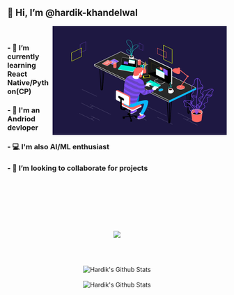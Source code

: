 
##  👋 Hi, I’m @hardik-khandelwal
<img src="program.gif" height="250" width="400" align="right">
<br/>


### - 🌱 I’m currently learning React Native/Python(CP)
### - 📱 I'm an Andriod devloper 
### - 💻 I'm also AI/ML enthusiast
### - 💞️ I’m looking to collaborate for projects
<br/>
<br/>
<br/>
<br/>
<br/>
<br/>

<p align="center">
<img align="center" src="https://github-readme-streak-stats.herokuapp.com/?user=hardik-kh&theme=dark">
</p>
 <br/>
 <br/>

<p align='center' >
  <img align="center" src="https://github-readme-stats.vercel.app/api?username=hardik-kh&include_all_commits=true&count_private=true&show_icons=true&line_height=20&title_color=7A7ADB&icon_color=2234AE&text_color=D3D3D3&bg_color=0,000000,130F40&theme=dark" alt="Hardik's Github Stats">

</br>
</br>
<img width="400" align="center" src="https://github-readme-stats.vercel.app/api/top-langs/?username=hardik-kh&show_icons=true&line_height=20&title_color=7A7ADB&icon_color=2234AE&text_color=D3D3D3&bg_color=0,000000,130F40&layout=compact" alt="Hardik's Github Stats">
</p>

<!---
hardik-kh/hardik-kh is a ✨ special ✨ repository because its `README.md` (this file) appears on your GitHub profile.
You can click the Preview link to take a look at your changes.
--->
